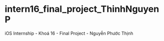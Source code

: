 # intern16_final_project_ThinhNguyenP
iOS Internship - Khoá 16 - Final Project - Nguyễn Phước Thịnh
